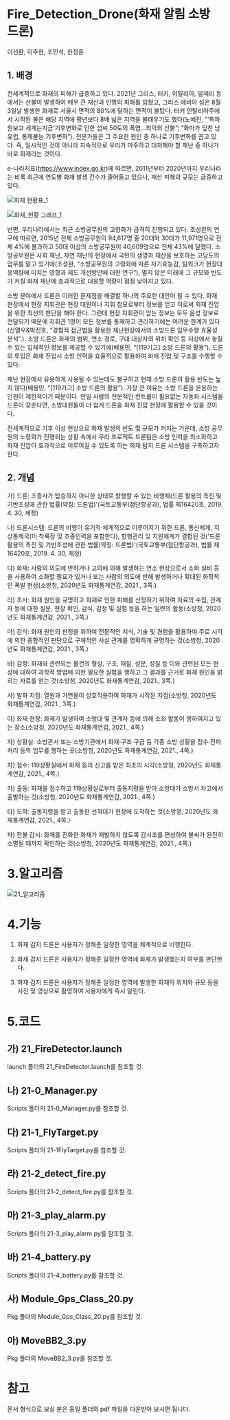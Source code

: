 # Fire_Detection_Drone(화재 알림 소방 드론)

이선환, 이주현, 조민석, 한정훈

## 1. 배경

전세계적으로 화재의 피해가 급증하고 있다. 2021년 그리스, 터키, 이탈리아, 알제리 등에서는 산불이 발생하여 매우 큰 재산과 인명의 피해를 입혔고, 그리스 에비아 섬은 8월 3일날 발생한 화재로 서울시 면적의 80%에 달하는 면적이 불탔다. 터키 안탈리아주에서 시작된 불은 해당 지역에 평년보다 8배 넓은 지역을 불태우기도 했다(노예진, “’특파원보고 세계는지금’기후변화로 인한 섭씨 50도의 폭염...최악의 산불”; “화마가 덮친 남유럽, 통제불능 기후변화”). 전문가들은 그 주요한 원인 중 하나로 기후변화를 꼽고 있다. 즉, 일시적인 것이 아니라 지속적으로 우리가 마주하고 대처해야 할 재난 중 하나가 바로 화재라는 것이다.

e-나라지표(https://www.index.go.kr)에 따르면, 2011년부터 2020년까지 우리나라는 비록 최근에 연도별 화재 발생 건수가 줄어들고 있으나, 재산 피해의 규모는 급증하고 있다.

![화재 현황표_1](https://user-images.githubusercontent.com/84608929/131605822-d7d0a013-095d-4b76-bf28-15cb429672d9.png)

![화재_현황 그래프_1](https://user-images.githubusercontent.com/84608929/131606254-6f496f38-4664-4ccc-b1df-b8b12475dc0d.png)

반면, 우리나라에서는 최근 소방공무원의 고령화가 급격히 진행되고 있다. 조성완의 연구에 따르면, 2015년 전체 소방공무원의 94,617명 중 20대와 30대가 11,971명으로 전체 4%에 불과하고 50대 이상의 소방공무원이 40,609명으로 전체 43%에 달했다. 소방공무원은 사회 재난, 자연 재난의 현장에서 국민의 생명과 재산을 보호하는 고당도의 업무를 맡고 있기에(조성완, “소방공무원의 고령화에 따른 자기효능감, 팀워크가 현장대응역량에 미치는 영향과 제도 개선방안에 대한 연구”), 멀지 않은 미래에 그 규모와 빈도가 커질 화재 재난에 효과적으로 대응할 역량이 점점 낮아지고 있다.

소방 분야에서 드론은 이러한 문제점을 해결할 하나의 주요한 대안이 될 수 있다. 화재 현장에서 현장 지휘관은 현장 대원이나 지휘 참모로부터 정보를 얻고 이로써 화재 진압을 위한 최선의 판단을 해야 한다. 그런데 현장 지휘관이 얻는 정보는 모두 음성 정보로 전달되기 때문에 지휘관 1명이 모든 정보를 통제하고 관리하기에는 어려운 한계가 있다(신열우&박진호, “경험적 접근법을 활용한 재난현장에서의 소방드론 임무수행 효율성 분석”.). 소방 드론은 화재의 범위, 연소 경로, 구대 대상자의 위치 확인 등 지상에서 놓칠 수 있는 입체적인 정보를 제공할 수 있기에(배용민, “[119기고] 소방 드론의 활용”), 드론의 투입은 화재 진압시 소방 인력을 효율적으로 활용하여 화재 진압 및 구조를 수행할 수 있다.

재난 현장에서 유용하게 사용될 수 있는데도 불구하고 현재 소방 드론의 활용 빈도는 높지 않다(배용민, “[119기고] 소방 드론의 활용”). 가장 큰 이유는 소방 드론을 운용하는 인원이 제한적이기 때문이다. 만일 사람의 전문적인 컨트롤이 필요없는 자동화 시스템을 드론이 갖춘다면, 소방대원들이 더 쉽게 드론을 화재 진압 현장에 활용할 수 있을 것이다.

전세계적으로 기후 이상 현상으로 화재 발생의 빈도 및 규모가 커지는 가운데, 소방 공무원의 노령화가 진행되는 상황 속에서 우리 프로젝트 드론팀은 소방 인력을 최소화하고 화재 진압이 효과적으로 이루어질 수 있도록 하는 화재 탐지 드론 시스템을 구축하고자 한다.

## 2. 개념


가) 드론: 조종사가 탑승하지 아니한 상태로 항행할 수 있는 비행체(드론 활용의 촉진 및 기반조성에 관한 법률(약칭: 드론법)'(국토교통부(첨단항공과), 법률 제16420호, 2019. 4. 30, 제정)

나) 드론시스템: 드론의 비행이 유기적·체계적으로 이루어지기 위한 드론, 통신체계, 지상통제국(이·착륙장 및 조종인력을 포함한다), 항행관리 및 지원체계가 결합된 것('드론 활용의 촉진 및 기반조성에 관한 법률(약칭: 드론법)'(국토교통부(첨단항공과), 법률 제16420호, 2019. 4. 30, 제정)

다) 화재: 사람의 의도에 반하거나 고의에 의해 발생하는 연소 현상으로서 소화 설비 등을 사용하여 소화할 필요가 있거나 또는 사람의 의도에 반해 발생하거나 확대된 화학적인 폭발 현상(소방청,  2020년도 화재통계연감, 2021., 3쪽.)

라) 조사: 화재 원인을 규명하고 화재로 인한 피해를 산정하기 위하여 자료의 수집, 관계자 등에 대한 질문, 현장 확인, 감식, 감정 및 실험 등을 하는 일련의 활동(소방청, 2020년도 화재통계연감, 2021., 3쪽.)

마) 감식: 화재 원인의 판정을 위하여 전문적인 지식, 기술 및 경험을 활용하여 주로 시각에 의한 종합적인 판단으로 구체적인 사실 관계를 명확하게 규명하는 것(소방청, 2020년도 화재통계연감, 2021., 3쪽.)

바) 감정: 화재와 관련되는 물건의 형상, 구조, 재질, 성분, 성질 등 이와 관련된 모든 현상에 대하여 과학적 방법에 의한 필요한 실험을 행하고 그 결과를 근거로 화재 원인을 밝히는 자료를 얻는 것(소방청, 2020년도 화재통계연감, 2021., 3쪽.)

사) 발화 지점: 열원과 가연물이 상호작용하여 화재가 시작된 지점(소방청, 2020년도 화재통계연감, 2021., 3쪽.)

아) 화재 현장: 화재가 발생하여 소방대 및 관계자 등에 의해 소화 활동이 행하여지고 있는 장소(소방청, 2020년도 화재통계연감, 2021., 4쪽.)

자) 상황실: 소방관서 또는 소방기관에서 화재·구조·구급 등 각종 소방 상황을 접수·전파 처리 등의 업무를 행하는 곳(소방청, 2020년도 화재통계연감, 2021., 4쪽.)

차) 접수: 119상황실에서 화재 등의 신고를 받은 최초의 시각(소방청, 2020년도 화재통계연감, 2021., 4쪽.)

카) 출동: 화재를 접수하고 119상황실로부터 출동지령을 받아 소방대가 소방서 차고에서 출발하는 것(소방청, 2020년도 화재통계연감, 2021., 4쪽.)

타) 도착: 출동지령을 받고 출동한 선착대가 현장에 도착하는 것(소방청, 2020년도 화재통계연감, 2021., 4쪽.)

파) 잔불 감시: 화재를 진화한 화재가 재발하지 않도록 감시조를 편성하여 불씨가 완전히 소멸될 때까지 확인하는 것(소방청, 2020년도 화재통계연감, 2021., 4쪽.)

# 3.알고리즘

![21_알고리즘](https://user-images.githubusercontent.com/84608929/131607483-e052e912-9fb5-4cfe-98dd-0169c9bf885d.png)

# 4.기능


1. 화재 감지 드론은 사용자가 정해준 일정한 영역을 체계적으로 비행한다.

2. 화재 감지 드론은 사용자가 정해준 일정한 영역에 화재가 발생했는지 여부를 판단한다.
 
3. 화재 감지 드론은 사용자가 정해준 일정한 영역에 발생한 화재의 위치와 규모 등을 사진 및 영상으로 촬영하여 사용자에게 즉시 알린다.


# 5.코드

## 가) 21_FireDetector.launch
launch 폴더의 21_FireDetector.launch를 참조할 것.

## 나) 21-0_Manager.py
Scripts 폴더의 21-0_Manager.py를 참조할 것.

## 다) 21-1_FlyTarget.py
Scripts 폴더의 21-1FlyTarget.py를 참조할 것.

## 라) 21-2_detect_fire.py
Scripts 폴더의 21-2_detect_fire.py를 참조할 것.

## 마) 21-3_play_alarm.py
Scripts 폴더의 21-3_play_alarm.py를 참조할 것.

## 바) 21-4_battery.py
Scripts 폴더의 21-4_battery.py를 참조할 것.

## 사) Module_Gps_Class_20.py
Pkg 폴더의 Module_Gps_Class_20.py를 참조할 것.

## 아) MoveBB2_3.py
Pkg 폴더의 MoveBB2_3.py를 참조할 것.
# 참고

문서 형식으로 보실 분은 동일 폴더의 pdf 파일을 다운받아 보시면 됩니다.
